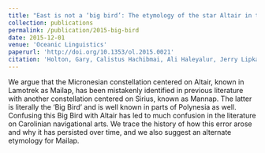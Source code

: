 ```yaml
---
title: "East is not a ‘big bird’: The etymology of the star Altair in the Carolinian sidereal compass."
collection: publications
permalink: /publication/2015-big-bird
date: 2015-12-01
venue: 'Oceanic Linguistics'
paperurl: 'http://doi.org/10.1353/ol.2015.0021'
citation: 'Holton, Gary, Calistus Hachibmai, Ali Haleyalur, Jerry Lipka, and Donald Rubinstein. 2015. East is not a ‘big bird’: The etymology of the star Altair in the Carolinian sidereal compass. <i>Oceanic Linguistics</i> 54(2).579-588'
---
```


We argue that the Micronesian constellation centered on Altair, known in Lamotrek as Mailap, has been mistakenly identified in previous literature with another constellation centered on Sirius, known as Mannap. The latter is literally the ‘Big Bird’ and is well known in parts of Polynesia as well. Confusing this Big Bird with Altair has led to much confusion in the literature on Carolinian navigational arts. We trace the history of how this error arose and why it has persisted over time, and we also suggest an alternate etymology for Mailap.
